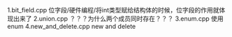 1.bit_field.cpp 位字段/硬件编程/将int类型赋给结构体的时候，位字段的作用就体现出来了
2.union.cpp ？？？为什么两个成员同时存在？？？
3.enum.cpp    使用enum
4.new_and_delete.cpp new and delete
